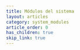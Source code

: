 ```yaml
---
title: Módulos del sistema
layout: articles
category: system_modules
article_order: 0
has_children: true
skip_link: true
---
```

